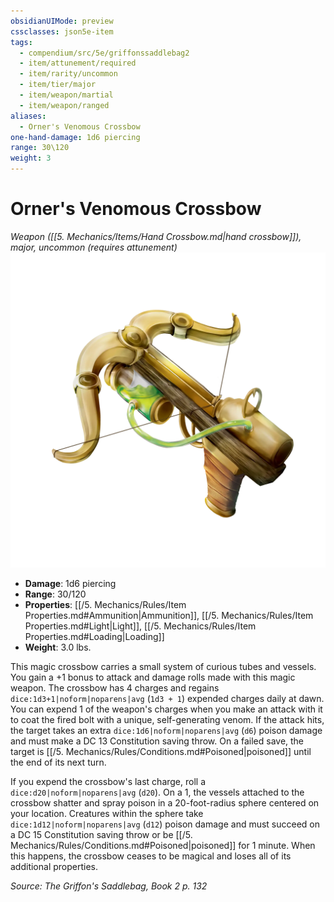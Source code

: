 ```yaml
---
obsidianUIMode: preview
cssclasses: json5e-item
tags:
  - compendium/src/5e/griffonssaddlebag2
  - item/attunement/required
  - item/rarity/uncommon
  - item/tier/major
  - item/weapon/martial
  - item/weapon/ranged
aliases:
  - Orner's Venomous Crossbow
one-hand-damage: 1d6 piercing
range: 30\120
weight: 3
---
```

# Orner's Venomous Crossbow
*Weapon ([[5. Mechanics/Items/Hand Crossbow.md\|hand crossbow]]), major, uncommon (requires attunement)*  
![](https://raw.githubusercontent.com/TheGiddyLimit/homebrew-img/main/img/GriffonsSaddlebag2/Items/Orners-Venomous-Crossbow.webp#right)  

- **Damage**: 1d6 piercing
- **Range**: 30/120
- **Properties**: [[/5. Mechanics/Rules/Item Properties.md#Ammunition\|Ammunition]], [[/5. Mechanics/Rules/Item Properties.md#Light\|Light]], [[/5. Mechanics/Rules/Item Properties.md#Loading\|Loading]]
- **Weight**: 3.0 lbs.

This magic crossbow carries a small system of curious tubes and vessels. You gain a +1 bonus to attack and damage rolls made with this magic weapon. The crossbow has 4 charges and regains `dice:1d3+1|noform|noparens|avg` (`1d3 + 1`) expended charges daily at dawn. You can expend 1 of the weapon's charges when you make an attack with it to coat the fired bolt with a unique, self-generating venom. If the attack hits, the target takes an extra `dice:1d6|noform|noparens|avg` (`d6`) poison damage and must make a DC 13 Constitution saving throw. On a failed save, the target is [[/5. Mechanics/Rules/Conditions.md#Poisoned\|poisoned]] until the end of its next turn.

If you expend the crossbow's last charge, roll a `dice:d20|noform|noparens|avg` (`d20`). On a 1, the vessels attached to the crossbow shatter and spray poison in a 20-foot-radius sphere centered on your location. Creatures within the sphere take `dice:1d12|noform|noparens|avg` (`d12`) poison damage and must succeed on a DC 15 Constitution saving throw or be [[/5. Mechanics/Rules/Conditions.md#Poisoned\|poisoned]] for 1 minute. When this happens, the crossbow ceases to be magical and loses all of its additional properties.

*Source: The Griffon's Saddlebag, Book 2 p. 132*
